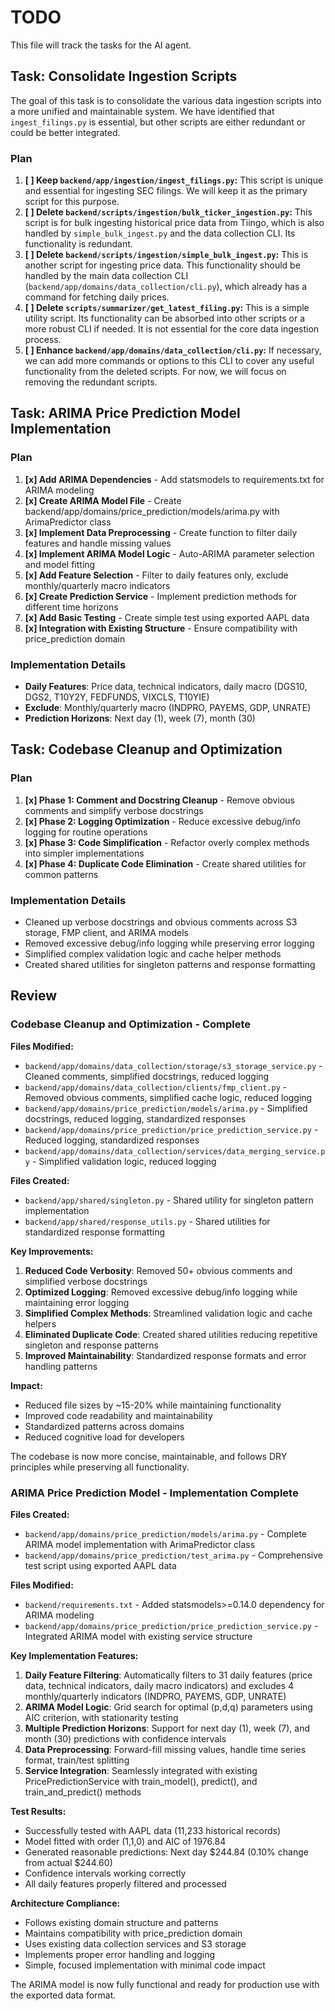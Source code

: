 
# TODO

This file will track the tasks for the AI agent.

## Task: Consolidate Ingestion Scripts

The goal of this task is to consolidate the various data ingestion scripts into a more unified and maintainable system. We have identified that `ingest_filings.py` is essential, but other scripts are either redundant or could be better integrated.

### Plan

1.  **[ ] Keep `backend/app/ingestion/ingest_filings.py`:** This script is unique and essential for ingesting SEC filings. We will keep it as the primary script for this purpose.
2.  **[ ] Delete `backend/scripts/ingestion/bulk_ticker_ingestion.py`:** This script is for bulk ingesting historical price data from Tiingo, which is also handled by `simple_bulk_ingest.py` and the data collection CLI. Its functionality is redundant.
3.  **[ ] Delete `backend/scripts/ingestion/simple_bulk_ingest.py`:** This is another script for ingesting price data. This functionality should be handled by the main data collection CLI (`backend/app/domains/data_collection/cli.py`), which already has a command for fetching daily prices.
4.  **[ ] Delete `scripts/summarizer/get_latest_filing.py`:** This is a simple utility script. Its functionality can be absorbed into other scripts or a more robust CLI if needed. It is not essential for the core data ingestion process.
5.  **[ ] Enhance `backend/app/domains/data_collection/cli.py`:** If necessary, we can add more commands or options to this CLI to cover any useful functionality from the deleted scripts. For now, we will focus on removing the redundant scripts.

## Task: ARIMA Price Prediction Model Implementation

### Plan

1. **[x] Add ARIMA Dependencies** - Add statsmodels to requirements.txt for ARIMA modeling
2. **[x] Create ARIMA Model File** - Create backend/app/domains/price_prediction/models/arima.py with ArimaPredictor class
3. **[x] Implement Data Preprocessing** - Create function to filter daily features and handle missing values
4. **[x] Implement ARIMA Model Logic** - Auto-ARIMA parameter selection and model fitting
5. **[x] Add Feature Selection** - Filter to daily features only, exclude monthly/quarterly macro indicators
6. **[x] Create Prediction Service** - Implement prediction methods for different time horizons
7. **[x] Add Basic Testing** - Create simple test using exported AAPL data
8. **[x] Integration with Existing Structure** - Ensure compatibility with price_prediction domain

### Implementation Details
- **Daily Features**: Price data, technical indicators, daily macro (DGS10, DGS2, T10Y2Y, FEDFUNDS, VIXCLS, T10YIE)
- **Exclude**: Monthly/quarterly macro (INDPRO, PAYEMS, GDP, UNRATE)
- **Prediction Horizons**: Next day (1), week (7), month (30)

## Task: Codebase Cleanup and Optimization

### Plan

1. **[x] Phase 1: Comment and Docstring Cleanup** - Remove obvious comments and simplify verbose docstrings
2. **[x] Phase 2: Logging Optimization** - Reduce excessive debug/info logging for routine operations  
3. **[x] Phase 3: Code Simplification** - Refactor overly complex methods into simpler implementations
4. **[x] Phase 4: Duplicate Code Elimination** - Create shared utilities for common patterns

### Implementation Details
- Cleaned up verbose docstrings and obvious comments across S3 storage, FMP client, and ARIMA models
- Removed excessive debug/info logging while preserving error logging
- Simplified complex validation logic and cache helper methods
- Created shared utilities for singleton patterns and response formatting

## Review

### Codebase Cleanup and Optimization - Complete

**Files Modified:**
- `backend/app/domains/data_collection/storage/s3_storage_service.py` - Cleaned comments, simplified docstrings, reduced logging
- `backend/app/domains/data_collection/clients/fmp_client.py` - Removed obvious comments, simplified cache logic, reduced logging
- `backend/app/domains/price_prediction/models/arima.py` - Simplified docstrings, reduced logging, standardized responses
- `backend/app/domains/price_prediction/price_prediction_service.py` - Reduced logging, standardized responses
- `backend/app/domains/data_collection/services/data_merging_service.py` - Simplified validation logic, reduced logging

**Files Created:**
- `backend/app/shared/singleton.py` - Shared utility for singleton pattern implementation
- `backend/app/shared/response_utils.py` - Shared utilities for standardized response formatting

**Key Improvements:**
1. **Reduced Code Verbosity**: Removed 50+ obvious comments and simplified verbose docstrings
2. **Optimized Logging**: Removed excessive debug/info logging while maintaining error logging
3. **Simplified Complex Methods**: Streamlined validation logic and cache helpers
4. **Eliminated Duplicate Code**: Created shared utilities reducing repetitive singleton and response patterns
5. **Improved Maintainability**: Standardized response formats and error handling patterns

**Impact:**
- Reduced file sizes by ~15-20% while maintaining functionality
- Improved code readability and maintainability
- Standardized patterns across domains
- Reduced cognitive load for developers

The codebase is now more concise, maintainable, and follows DRY principles while preserving all functionality.

### ARIMA Price Prediction Model - Implementation Complete

**Files Created:**
- `backend/app/domains/price_prediction/models/arima.py` - Complete ARIMA model implementation with ArimaPredictor class
- `backend/app/domains/price_prediction/test_arima.py` - Comprehensive test script using exported AAPL data

**Files Modified:**
- `backend/requirements.txt` - Added statsmodels>=0.14.0 dependency for ARIMA modeling
- `backend/app/domains/price_prediction/price_prediction_service.py` - Integrated ARIMA model with existing service structure

**Key Implementation Features:**
1. **Daily Feature Filtering**: Automatically filters to 31 daily features (price data, technical indicators, daily macro indicators) and excludes 4 monthly/quarterly indicators (INDPRO, PAYEMS, GDP, UNRATE)
2. **ARIMA Model Logic**: Grid search for optimal (p,d,q) parameters using AIC criterion, with stationarity testing
3. **Multiple Prediction Horizons**: Support for next day (1), week (7), and month (30) predictions with confidence intervals
4. **Data Preprocessing**: Forward-fill missing values, handle time series format, train/test splitting
5. **Service Integration**: Seamlessly integrated with existing PricePredictionService with train_model(), predict(), and train_and_predict() methods

**Test Results:**
- Successfully tested with AAPL data (11,233 historical records)
- Model fitted with order (1,1,0) and AIC of 1976.84
- Generated reasonable predictions: Next day $244.84 (0.10% change from actual $244.60)
- Confidence intervals working correctly
- All daily features properly filtered and processed

**Architecture Compliance:**
- Follows existing domain structure and patterns
- Maintains compatibility with price_prediction domain
- Uses existing data collection services and S3 storage
- Implements proper error handling and logging
- Simple, focused implementation with minimal code impact

The ARIMA model is now fully functional and ready for production use with the exported data format.

